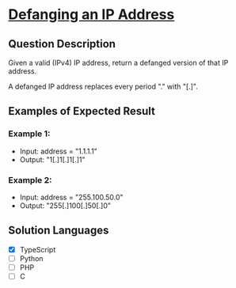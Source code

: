 # [Defanging an IP Address](https://leetcode.com/problems/defanging-an-ip-address/description/)

## Question Description

Given a valid (IPv4) IP address, return a defanged version of that IP address.

A defanged IP address replaces every period "." with "[.]".

## Examples of Expected Result

### Example 1:

- Input: address = "1.1.1.1"
- Output: "1[.]1[.]1[.]1"

### Example 2:

- Input: address = "255.100.50.0"
- Output: "255[.]100[.]50[.]0"

## Solution Languages

- [x] TypeScript
- [ ] Python
- [ ] PHP
- [ ] C

